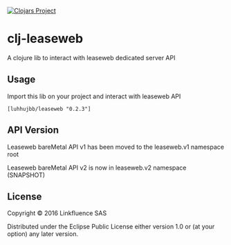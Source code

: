 [![Clojars Project](https://img.shields.io/clojars/v/luhhujbb/leaseweb.svg)](https://clojars.org/luhhujbb/leaseweb)

# clj-leaseweb

A clojure lib to interact with leaseweb dedicated server API

## Usage

Import this lib on your project and interact with leaseweb API

	[luhhujbb/leaseweb "0.2.3"]

## API Version

Leaseweb bareMetal API v1 has been moved to the leaseweb.v1 namespace root

Leaseweb bareMetal API v2 is now in leaseweb.v2 namespace (SNAPSHOT)

## License

Copyright © 2016 Linkfluence SAS

Distributed under the Eclipse Public License either version 1.0 or (at
your option) any later version.
